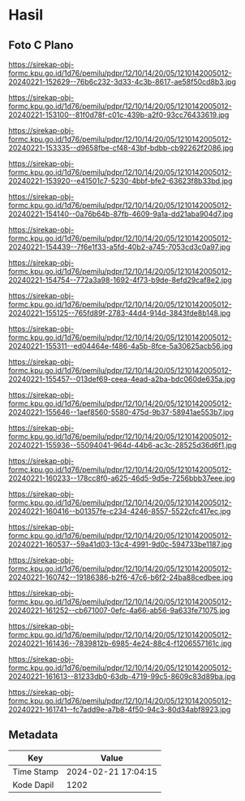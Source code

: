 # Hasil

## Foto C Plano

https://sirekap-obj-formc.kpu.go.id/1d76/pemilu/pdpr/12/10/14/20/05/1210142005012-20240221-152629--76b6c232-3d33-4c3b-8617-ae58f50cd8b3.jpg

https://sirekap-obj-formc.kpu.go.id/1d76/pemilu/pdpr/12/10/14/20/05/1210142005012-20240221-153100--81f0d78f-c01c-439b-a2f0-93cc76433619.jpg

https://sirekap-obj-formc.kpu.go.id/1d76/pemilu/pdpr/12/10/14/20/05/1210142005012-20240221-153335--d9658fbe-cf48-43bf-bdbb-cb92262f2086.jpg

https://sirekap-obj-formc.kpu.go.id/1d76/pemilu/pdpr/12/10/14/20/05/1210142005012-20240221-153920--e41501c7-5230-4bbf-bfe2-63623f8b33bd.jpg

https://sirekap-obj-formc.kpu.go.id/1d76/pemilu/pdpr/12/10/14/20/05/1210142005012-20240221-154140--0a76b64b-87fb-4609-9a1a-dd21aba904d7.jpg

https://sirekap-obj-formc.kpu.go.id/1d76/pemilu/pdpr/12/10/14/20/05/1210142005012-20240221-154439--7f6e1f33-a5fd-40b2-a745-7053cd3c0a97.jpg

https://sirekap-obj-formc.kpu.go.id/1d76/pemilu/pdpr/12/10/14/20/05/1210142005012-20240221-154754--772a3a98-1692-4f73-b9de-8efd29caf8e2.jpg

https://sirekap-obj-formc.kpu.go.id/1d76/pemilu/pdpr/12/10/14/20/05/1210142005012-20240221-155125--765fd89f-2783-44d4-914d-3843fde8b148.jpg

https://sirekap-obj-formc.kpu.go.id/1d76/pemilu/pdpr/12/10/14/20/05/1210142005012-20240221-155311--ed04464e-f486-4a5b-8fce-5a30625acb56.jpg

https://sirekap-obj-formc.kpu.go.id/1d76/pemilu/pdpr/12/10/14/20/05/1210142005012-20240221-155457--013def69-ceea-4ead-a2ba-bdc060de635a.jpg

https://sirekap-obj-formc.kpu.go.id/1d76/pemilu/pdpr/12/10/14/20/05/1210142005012-20240221-155646--1aef8560-5580-475d-9b37-58941ae553b7.jpg

https://sirekap-obj-formc.kpu.go.id/1d76/pemilu/pdpr/12/10/14/20/05/1210142005012-20240221-155936--55094041-964d-44b6-ac3c-28525d36d6f1.jpg

https://sirekap-obj-formc.kpu.go.id/1d76/pemilu/pdpr/12/10/14/20/05/1210142005012-20240221-160233--178cc8f0-a625-46d5-9d5e-7256bbb37eee.jpg

https://sirekap-obj-formc.kpu.go.id/1d76/pemilu/pdpr/12/10/14/20/05/1210142005012-20240221-160416--b01357fe-c234-4246-8557-5522cfc417ec.jpg

https://sirekap-obj-formc.kpu.go.id/1d76/pemilu/pdpr/12/10/14/20/05/1210142005012-20240221-160537--59a41d03-13c4-4991-9d0c-594733be1187.jpg

https://sirekap-obj-formc.kpu.go.id/1d76/pemilu/pdpr/12/10/14/20/05/1210142005012-20240221-160742--19186386-b2f6-47c6-b6f2-24ba88cedbee.jpg

https://sirekap-obj-formc.kpu.go.id/1d76/pemilu/pdpr/12/10/14/20/05/1210142005012-20240221-161252--cb671007-0efc-4a66-ab56-9a633fe71075.jpg

https://sirekap-obj-formc.kpu.go.id/1d76/pemilu/pdpr/12/10/14/20/05/1210142005012-20240221-161436--7839812b-6985-4e24-88c4-f1206557161c.jpg

https://sirekap-obj-formc.kpu.go.id/1d76/pemilu/pdpr/12/10/14/20/05/1210142005012-20240221-161613--81233db0-63db-4719-99c5-8609c83d89ba.jpg

https://sirekap-obj-formc.kpu.go.id/1d76/pemilu/pdpr/12/10/14/20/05/1210142005012-20240221-161741--fc7add9e-a7b8-4f50-94c3-80d34abf8923.jpg


## Metadata

| Key        | Value               |
| ---------- | ------------------- |
| Time Stamp | 2024-02-21 17:04:15 |
| Kode Dapil | 1202                |



